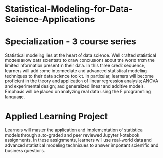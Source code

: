 # Statistical-Modeling-for-Data-Science-Applications

# Specialization - 3 course series
Statistical modeling lies at the heart of data science. Well crafted statistical models allow data scientists to draw conclusions about the world from the limited information present in their data. In this three credit sequence, learners will add some intermediate and advanced statistical modeling techniques to their data science toolkit. In particular, learners will become proficient in the theory and application of linear regression analysis; ANOVA and experimental design; and generalized linear and additive models. Emphasis will be placed on analyzing real data using the R programming language.

# Applied Learning Project

Learners will master the application and implementation of statistical models through auto-graded and peer reviewed Jupyter Notebook assignments. In these assignments, learners will use real-world data and advanced statistical modeling techniques to answer important scientific and business questions.
